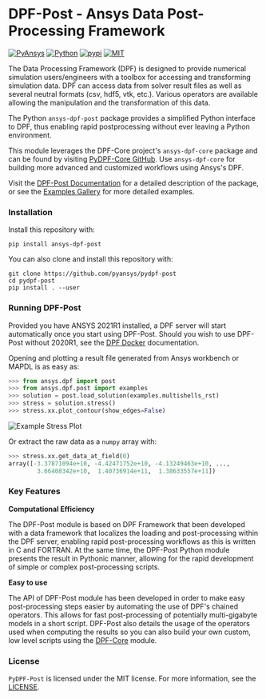 # DPF-Post - Ansys Data Post-Processing Framework
[![PyAnsys](https://img.shields.io/badge/Py-Ansys-ffc107.svg?logo=data:image/png;base64,iVBORw0KGgoAAAANSUhEUgAAABAAAAAQCAIAAACQkWg2AAABDklEQVQ4jWNgoDfg5mD8vE7q/3bpVyskbW0sMRUwofHD7Dh5OBkZGBgW7/3W2tZpa2tLQEOyOzeEsfumlK2tbVpaGj4N6jIs1lpsDAwMJ278sveMY2BgCA0NFRISwqkhyQ1q/Nyd3zg4OBgYGNjZ2ePi4rB5loGBhZnhxTLJ/9ulv26Q4uVk1NXV/f///////69du4Zdg78lx//t0v+3S88rFISInD59GqIH2esIJ8G9O2/XVwhjzpw5EAam1xkkBJn/bJX+v1365hxxuCAfH9+3b9/+////48cPuNehNsS7cDEzMTAwMMzb+Q2u4dOnT2vWrMHu9ZtzxP9vl/69RVpCkBlZ3N7enoDXBwEAAA+YYitOilMVAAAAAElFTkSuQmCC)](https://docs.pyansys.com/)
[![Python](https://img.shields.io/pypi/pyversions/pyansys?logo=pypi)](https://pypi.org/project/ansys-dpf-post/)
[![pypi](https://badge.fury.io/py/ansys-dpf-post.svg?logo=python&logoColor=white)](https://pypi.org/project/ansys-dpf-post)
[![MIT](https://img.shields.io/badge/License-MIT-yellow.svg)](https://opensource.org/licenses/MIT)

The Data Processing Framework (DPF) is designed to provide numerical
simulation users/engineers with a toolbox for accessing and
transforming simulation data. DPF can access data from solver result
files as well as several neutral formats (csv, hdf5, vtk,
etc.). Various operators are available allowing the manipulation and
the transformation of this data.

The Python `ansys-dpf-post` package provides a simplified Python
interface to DPF, thus enabling rapid postprocessing without ever
leaving a Python environment. 

This module leverages the DPF-Core project's ``ansys-dpf-core`` package and can
be found by visiting [PyDPF-Core
GitHub](https://github.com/pyansys/pydpf-core).  Use ``ansys-dpf-core`` for
building more advanced and customized workflows using Ansys's DPF.

Visit the [DPF-Post Documentation](https://postdocs.pyansys.com) for a
detailed description of the package, or see the [Examples
Gallery](https://postdocs.pyansys.com/examples/index.html) for more
detailed examples.


### Installation

Install this repository with:

```
pip install ansys-dpf-post
```

You can also clone and install this repository with:

```
git clone https://github.com/pyansys/pydpf-post
cd pydpf-post
pip install . --user
```

### Running DPF-Post
Provided you have ANSYS 2021R1 installed, a DPF server will start
automatically once you start using DPF-Post.  Should you wish to use
DPF-Post without 2020R1, see the [DPF Docker](https://dpfdocs.pyansys.com/getting_started/docker.html) documentation.

Opening and plotting a result file generated from Ansys workbench or
MAPDL is as easy as:

```python
>>> from ansys.dpf import post
>>> from ansys.dpf.post import examples
>>> solution = post.load_solution(examples.multishells_rst)
>>> stress = solution.stress()
>>> stress.xx.plot_contour(show_edges=False)
```

![Example Stress Plot](https://github.com/pyansys/dpf-post/raw/master/docs/source/images/main_example.png)


Or extract the raw data as a `numpy` array with:

```python
>>> stress.xx.get_data_at_field(0)
array([-3.37871094e+10, -4.42471752e+10, -4.13249463e+10, ...,
        3.66408342e+10,  1.40736914e+11,  1.38633557e+11])
```

### Key Features


**Computational Efficiency**

The DPF-Post module is based on DPF Framework that been developed with
a data framework that localizes the loading and post-processing within
the DPF server, enabling rapid post-processing workflows as this is
written in C and FORTRAN.  At the same time, the DPF-Post Python
module presents the result in Pythonic manner, allowing for the rapid
development of simple or complex post-processing scripts.


**Easy to use**

The API of DPF-Post module has been developed in order to make easy
post-processing steps easier by automating the use of DPF's chained
operators.  This allows for fast post-processing of potentially
multi-gigabyte models in a short script.  DPF-Post also details the
usage of the operators used when computing the results so you can also
build your own custom, low level scripts using the
[DPF-Core](https://github.com/pyansys/pydpf-core) module.


### License

``PyDPF-Post`` is licensed under the MIT license.  For more information, see the
[LICENSE](https://github.com/pyansys/dpf-post/raw/master/LICENSE).
